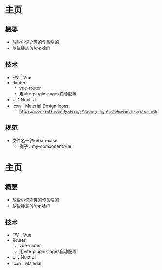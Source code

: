 # 主页

## 概要
- 放些小说之类的作品啥的
- 放些静态的App啥的


## 技术
- FW：Vue
- Router:
  - vue-router
  - 用vite-plugin-pages自动配置
- UI：Nuxt UI
- Icon：Material Design Icons
  - https://icon-sets.iconify.design/?query=lightbulb&search-prefix=mdi

## 规范
- 文件名一律kebab-case
  - 例子，my-component.vue

# 主页

## 概要
- 放些小说之类的作品啥的
- 放些静态的App啥的

## 技术
- FW：Vue
- Router:
  - vue-router
  - 用vite-plugin-pages自动配置
- UI：Nuxt UI
- Icon：Material
